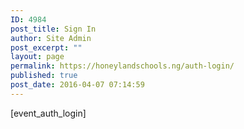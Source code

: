 ```yaml
---
ID: 4984
post_title: Sign In
author: Site Admin
post_excerpt: ""
layout: page
permalink: https://honeylandschools.ng/auth-login/
published: true
post_date: 2016-04-07 07:14:59
---
```

[event_auth_login]